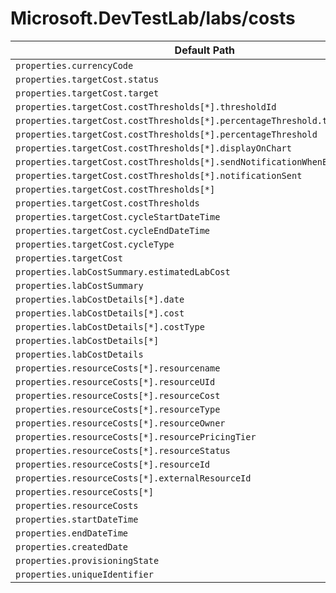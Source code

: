 # Microsoft.DevTestLab/labs/costs

| Default Path | Alias |
|---|---|
| `properties.currencyCode` | `Microsoft.DevTestLab/labs/costs/currencyCode` |
| `properties.targetCost.status` | `Microsoft.DevTestLab/labs/costs/targetCost.status` |
| `properties.targetCost.target` | `Microsoft.DevTestLab/labs/costs/targetCost.target` |
| `properties.targetCost.costThresholds[*].thresholdId` | `Microsoft.DevTestLab/labs/costs/targetCost.costThresholds[*].thresholdId` |
| `properties.targetCost.costThresholds[*].percentageThreshold.thresholdValue` | `Microsoft.DevTestLab/labs/costs/targetCost.costThresholds[*].percentageThreshold.thresholdValue` |
| `properties.targetCost.costThresholds[*].percentageThreshold` | `Microsoft.DevTestLab/labs/costs/targetCost.costThresholds[*].percentageThreshold` |
| `properties.targetCost.costThresholds[*].displayOnChart` | `Microsoft.DevTestLab/labs/costs/targetCost.costThresholds[*].displayOnChart` |
| `properties.targetCost.costThresholds[*].sendNotificationWhenExceeded` | `Microsoft.DevTestLab/labs/costs/targetCost.costThresholds[*].sendNotificationWhenExceeded` |
| `properties.targetCost.costThresholds[*].notificationSent` | `Microsoft.DevTestLab/labs/costs/targetCost.costThresholds[*].notificationSent` |
| `properties.targetCost.costThresholds[*]` | `Microsoft.DevTestLab/labs/costs/targetCost.costThresholds[*]` |
| `properties.targetCost.costThresholds` | `Microsoft.DevTestLab/labs/costs/targetCost.costThresholds` |
| `properties.targetCost.cycleStartDateTime` | `Microsoft.DevTestLab/labs/costs/targetCost.cycleStartDateTime` |
| `properties.targetCost.cycleEndDateTime` | `Microsoft.DevTestLab/labs/costs/targetCost.cycleEndDateTime` |
| `properties.targetCost.cycleType` | `Microsoft.DevTestLab/labs/costs/targetCost.cycleType` |
| `properties.targetCost` | `Microsoft.DevTestLab/labs/costs/targetCost` |
| `properties.labCostSummary.estimatedLabCost` | `Microsoft.DevTestLab/labs/costs/labCostSummary.estimatedLabCost` |
| `properties.labCostSummary` | `Microsoft.DevTestLab/labs/costs/labCostSummary` |
| `properties.labCostDetails[*].date` | `Microsoft.DevTestLab/labs/costs/labCostDetails[*].date` |
| `properties.labCostDetails[*].cost` | `Microsoft.DevTestLab/labs/costs/labCostDetails[*].cost` |
| `properties.labCostDetails[*].costType` | `Microsoft.DevTestLab/labs/costs/labCostDetails[*].costType` |
| `properties.labCostDetails[*]` | `Microsoft.DevTestLab/labs/costs/labCostDetails[*]` |
| `properties.labCostDetails` | `Microsoft.DevTestLab/labs/costs/labCostDetails` |
| `properties.resourceCosts[*].resourcename` | `Microsoft.DevTestLab/labs/costs/resourceCosts[*].resourcename` |
| `properties.resourceCosts[*].resourceUId` | `Microsoft.DevTestLab/labs/costs/resourceCosts[*].resourceUId` |
| `properties.resourceCosts[*].resourceCost` | `Microsoft.DevTestLab/labs/costs/resourceCosts[*].resourceCost` |
| `properties.resourceCosts[*].resourceType` | `Microsoft.DevTestLab/labs/costs/resourceCosts[*].resourceType` |
| `properties.resourceCosts[*].resourceOwner` | `Microsoft.DevTestLab/labs/costs/resourceCosts[*].resourceOwner` |
| `properties.resourceCosts[*].resourcePricingTier` | `Microsoft.DevTestLab/labs/costs/resourceCosts[*].resourcePricingTier` |
| `properties.resourceCosts[*].resourceStatus` | `Microsoft.DevTestLab/labs/costs/resourceCosts[*].resourceStatus` |
| `properties.resourceCosts[*].resourceId` | `Microsoft.DevTestLab/labs/costs/resourceCosts[*].resourceId` |
| `properties.resourceCosts[*].externalResourceId` | `Microsoft.DevTestLab/labs/costs/resourceCosts[*].externalResourceId` |
| `properties.resourceCosts[*]` | `Microsoft.DevTestLab/labs/costs/resourceCosts[*]` |
| `properties.resourceCosts` | `Microsoft.DevTestLab/labs/costs/resourceCosts` |
| `properties.startDateTime` | `Microsoft.DevTestLab/labs/costs/startDateTime` |
| `properties.endDateTime` | `Microsoft.DevTestLab/labs/costs/endDateTime` |
| `properties.createdDate` | `Microsoft.DevTestLab/labs/costs/createdDate` |
| `properties.provisioningState` | `Microsoft.DevTestLab/labs/costs/provisioningState` |
| `properties.uniqueIdentifier` | `Microsoft.DevTestLab/labs/costs/uniqueIdentifier` |

